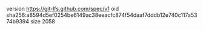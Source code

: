 version https://git-lfs.github.com/spec/v1
oid sha256:a8594d5ef0254be6149ac38eeacfc874f54daaf7dddb12e740c117a5374b9394
size 2058

